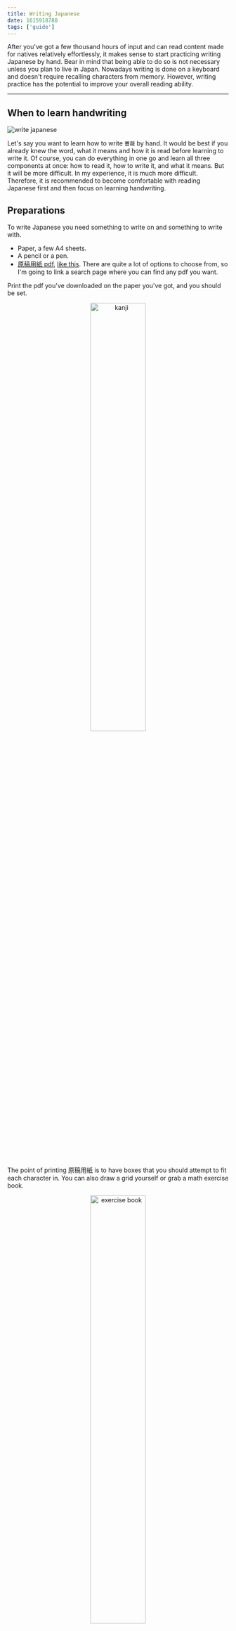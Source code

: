```yaml
---
title: Writing Japanese
date: 1615918788
tags: ['guide']
---
```


After you've got a few thousand hours of input
and can read content made for natives relatively effortlessly,
it makes sense to start practicing writing Japanese by hand.
Bear in mind that being able to do so is not necessary unless you plan to live in Japan.
Nowadays writing is done on a keyboard
and doesn't require recalling characters from memory.
However, writing practice has the potential to improve your overall reading ability.

****

## When to learn handwriting

<img alt="write japanese" src="img/writing.webp" float="right">

Let's say you want to learn how to write `薔薇` by hand.
It would be best if you already knew the word,
what it means and how it is read before learning to write it.
Of course,
you can do everything in one go and learn all three components at once:
how to read it, how to write it, and what it means.
But it will be more difficult.
In my experience, it is much more difficult.
Therefore,
it is recommended to become comfortable with reading Japanese first
and then focus on learning handwriting.

## Preparations

To write Japanese you need something to write on and something to write with.

* Paper, a few A4 sheets.
* A pencil or a pen.
* [原稿用紙 pdf](https://duckduckgo.com/?q=%E5%8E%9F%E7%A8%BF%E7%94%A8%E7%B4%99+a4+pdf&kp=-2&kl=jp-jp&ia=web),
[like this](http://www.sousakuba.com/genkouyousi/).
There are quite a lot of options to choose from,
so I'm going to link a search page where you can find any pdf you want.

Print the pdf you've downloaded on the paper you've got, and you should be set.

<p align="center"><img width="50%" class="shadow" alt="kanji" src="img/kanji_notebook.webp"></p>

The point of printing 原稿用紙 is to have boxes
that you should attempt to fit each character in.
You can also draw a grid yourself or grab a math exercise book.

<p align="center">
<img width="50%" alt="exercise book" src="img/exercise_book.webp">
</p>

Don't buy premade 漢字練習帳 or 原稿用紙 from somewhere, unless it costs $1 or less.

## Writing kana

Let's start with kana.
Download the writing deck below.
You should be able to complete it within two days.

<p align="center">
<img class="shadow" alt="kana writing card" src="img/kana_writing_card.webp">
</p>

Each card contains a kana character written in romaji
along with its pronunciation on the front
and a stroke diagram on the back.
Your goal is to write the character on paper.
If you are able to do it with the correct stroke order then press "Good".
Otherwise press "Again".

<p align="center">
<a class="download_button" href="https://disk.yandex.com/d/EoUsX-t62jiEGg">Download</a>
</p>
<p align="center">
<a href="https://ankiweb.net/shared/info/1312311543">Mirror</a>
</p>

## Writing kanji

After you finish the kana, it's time to start learning how to write kanji.
This step is more complex and is going to take much longer.

### How Japanese do it

While watching real Japanese people in anime I noticed how they're tested on kanji in school.

<p align="center"><img alt="anime kanji test" src="img/kanji_test.webp"></p>
<p align="center"><i>Episode 3 of <a href="https://myanimelist.net/anime/37450">青春ブタ野郎はバニーガール先輩の夢を見ない</a>.</i></p>

You are presented with sentences in Japanese,
and each sentence contains a **target word** written in kana.
The task is to write it in kanji.
Since you are given example sentences,
you should be able to differentiate words
that sound the same but are written with different kanji.
The screenshot above provides a good illustration of how to use
the similarly sounding words 保証 and 保障.

This method has been implemented in the
[TSC](discussing-various-card-templates.html#targeted-sentence-cards) note type.
When you download the deck linked below,
you notice that each note has a field called `MakeProductionCard`.
If you put any text in the field, a production targeted sentence card will be created.

<p align="center"><img class="shadow" alt="production card" src="img/production_TSC.webp"></p>
<p align="center"><i>A production targeted sentence card.</i></p>

In my opinion this is the most natural way to learn writing.
The method doesn't rely on English keywords whatsoever.
Making mnemonics might be helpful but is totally optional.
Feel free to use this note type for your own sentence cards.

<p align="center">
<a class="download_button" href="setting-up-anki.html#import-an-example-mining-deck">Download</a>
</p>

As with kana cards, if you could produce a word
with the right stroke order, grade the card "good".
If you couldn't write it, then mark the card "again".

Because the method is aimed at people who are already fluent,
it requires making your own cards.
By the time you start learning to write,
you should have plenty of sentence cards in your Anki collection to generate production cards from.
However, if you want a premade sentence pack that can be used for writing,
you can download [Ankidrone Essentials](ankidrone-essentials.html).

### How to make your own cards

I recommend making production cards from your existing targeted sentence cards.
To do this:
1) Choose a kanji you want to learn.
2) Find a note in your Anki collection
   where the target word contains this kanji.
3) Fill the `MakeProductionCard` field to create a new Production card.
1) Learn the card later.

For example,
if you want to learn how to write this kanji `鬱`,
open the Anki Browser (shortcut: <kbd>b</kbd>) and type the following in the search bar:

```
is:review "note:Japanese sentences" card:Recognition VocabKanji:*鬱*
```

This search query assumes you're using our
[Japanese sentences Note Type](setting-up-anki.html#import-an-example-mining-deck).
If not, replace `note:NoteTypeName` with your Note Type
and `VocabKanji:*kanji*` with the name of your Vocabulary field.
`is:review` means that you're searching for cards that have graduated before.
This is important because you don't want to try learning how to write words that you don't know yet,
or the process is going to be too difficult.

I advise against using recently learned or new vocabulary for production cards
as this may have a negative impact on retention.
You can add `prop:ivl>180` to the search query to guard against freshly learned cards.

Now let's say Anki has shown you a card with this sentence in the search results:
```
病院で鬱病と診断されると、抗鬱薬が処方されます
```
The target word here is `抗鬱薬`, and it contains the kanji you need `鬱`.
Now you can create a Production card from the existing Recognition card and learn it.
You can see a list of all newly created Production cards
by typing `added:1 card:Production` in the Anki Browser's search bar.

If there are no results, you haven't learned any words with this kanji yet,
and it's too early for you to learn how to write the kanji.

### Place production cards in another deck

Instead of moving cards manually to a writing deck,
you can put an override option on a specific card type,
so all your production cards go in a specific deck when they are generated.

If you want your production cards to be in another deck,
open Anki's main window and select
"Tools" > "Manage Note Types" > Select your Note Type >
"Cards" > Select your production Card Type > "Options" > "Deck override".
I put `筆記` here which is the name of my writing deck.

<p align="center"><img alt="deck override" src="img/anki-deck-override.webp"></p>
<p align="center"><i>Deck override.</i></p>

### In what order should I learn words

When applying this method, it is wise to start with simpler kanji first.
The exact order may wary.
I would like to note the following options:

* **Working your way up school grades or JLPT levels.**
  Start with the easiest level and make production cards for each kanji.
  The [Kanji Grid](useful-anki-add-ons-for-japanese.html#kanji-grid) add-on
  is going to help you determine what character to learn next.
  You can move production cards to a separate deck to make filtering easier.
* **Following the RTK order.**
  Make cards for each kanji in the Heisig's book.
  Check out [this site](https://hochanh.github.io/rtk/rtk1-v6/index.html)
  for an online RTK index.
* **Using a custom list.**
  In such lists characters are sorted to ensure that no kanji appears before its parts.
  [TopoKanji](https://github.com/scriptin/topokanji) is a good example.

### Learning the stroke order

There's no need to specifically memorize stroke order rules.
After learning to write a few hundred words in Anki
you will naturally acquire the ability to guess the stroke order of most new kanji you encounter,
and stroke order diagrams on your cards won't let you make a mistake and not notice it.

The important part is to have a stroke order font included on your cards
and precisely follow the order each time a card comes up.

### What about Production RTK

Sometimes you see people recommending doing *RTK after you're fluent*.
This means taking the first volume of the book *Remembering The Kanji* by James Heisig
and making each kanji into an Anki card.
After the first volume people usually skip the second one and continue with the third.
The second volume is skipped because it teaches readings of kanji, not their meanings.

There are two ways of doing it that I know of:

1) Using the English keywords provided by Heisig.
   You have a keyword on the front of the card, and the corresponding kanji on the back.
2) Replacing English keywords with Japanese words partially written in kana.
   You have a partially occluded word on the front, and the hidden kanji on the back.

The first method creates associations between a kanji and an arbitrary English keyword.
Because English keywords do not connect to real Japanese it **doesn't work**.
When you read Japanese there are no English keywords to reinforce your memory,
and when you write Japanese there's no guarantee
that being able to produce a kanji by its keyword
is going to enable you to produce the word that uses the kanji
given that the word itself isn't directly associated with the English keyword.

The second method **doesn't work** because
due to the way kanji are taught in the book you don't work at the level of words,
instead you have to write each kanji separately.
This leads to "cloze" cards where each card has a word on the front
but only one character in the word is hidden.
Learning how to produce parts of words
doesn't guarantee the ability to write whole words when necessary.
Moreover, this method requires to replace all Heisig's keywords with your own,
essentially presenting a task comparable to writing your own RTK.

## A look into the past

The AJATT community has come up with the current way to learn writing
after years of practice, trial and error.
A long time ago, it was recommended to use Traditional RTK.
This is a method where
people have to learn to write kanji from the very beginning,
right when they start learning Japanese.
To execute it, you take all kanji from the Heisig's Remembering The Kanji book,
and create Anki cards where on the front you have an English keyword,
on the back you have the kanji.
The goal is to recall the kanji from the keyword and write it down on a piece of paper.
However, this was found to be very difficult,
with some people taking a full year to get through Heisig,
despite it being designed to take about three months.
It was mentally challenging to do Traditional RTK as a beginner who doesn't know any words yet.

In response,
it was suggested to do RTK without learning how to write.
The method is known as "Lazy Kanji" or "Recognition RTK".
It involves learning only the meanings of characters and how to recognize them.
Then, the learners start sentence mining,
and finally do Traditional RTK again once they reach fluency.
The downside of this method is that it requires doing RTK twice,
Also, after going through Heisig the first time,
the memories are weak,
and the characters are quickly forgotten.

To avoid having to do RTK twice,
and to completely avoid RTK,
it was later suggested to replace RTK with learning to read words with hints.
The JP1K method involves learning the first 1,000 words using cards
where furigana is visible on mouse hover.
Then, handwriting can be learned by using Production Targeted Sentence Cards.
This is the method that is recommended today.
